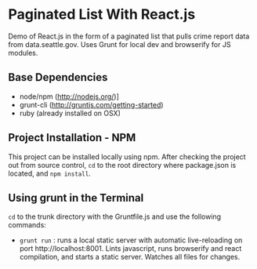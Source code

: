 # Paginated List With React.js

Demo of React.js in the form of a paginated list that pulls crime report data from data.seattle.gov. Uses Grunt for local dev and browserify for JS modules.

## Base Dependencies
- node/npm (http://nodejs.org/)]
- grunt-cli (http://gruntjs.com/getting-started)
- ruby (already installed on OSX)


## Project Installation - NPM
This project can be installed locally using npm. After checking the project out from source control, `cd` to the root directory where package.json is located, and `npm install`.


## Using grunt in the Terminal
`cd` to the trunk directory with the Gruntfile.js and use the following commands:

- `grunt run` : runs a local static server with automatic live-reloading on port http://localhost:8001. Lints javascript, runs browserify and react compilation, and starts a static server. Watches all files for changes.